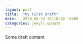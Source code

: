 ```yaml
---
layout: post
title:  "My First Draft"
date:   2020-08-23 13:18:02 -0400
categories: jekyll update
---
```


Some draft content
